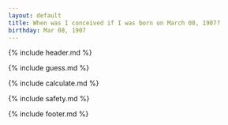 ```yaml
---
layout: default
title: When was I conceived if I was born on March 08, 1907?
birthday: Mar 08, 1907
---
```


{% include header.md %}

{% include guess.md %}

{% include calculate.md %}

{% include safety.md %}

{% include footer.md %}



